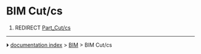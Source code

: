 # BIM Cut/cs
1.  REDIRECT [Part_Cut/cs](Part_Cut/cs.md)



---
⏵ [documentation index](../README.md) > [BIM](BIM_Workbench.md) > BIM Cut/cs
